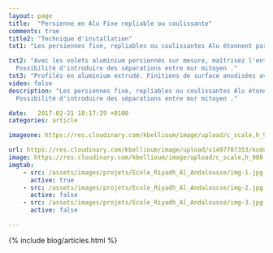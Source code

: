 ```yaml
---
layout: page
title:  "Persienne en Alu Fixe repliable ou coulissante"
comments: true
title2: "Technique d'installation"
txt1: "Les persiennes fixe, repliables ou coulissantes Alu étonnent par leur élégance et leur robustesse. Sobres, nos modèles s’intègrent à tout type d’architecture, traditionnel ou contemporain."

txt2: "Avec les volets aluminium persiennés sur mesure, maîtrisez l'entrée de la lumière et de l'air frais !
  Possibilité d'introduire des séparations entre mur mitoyen ."
txt3: "Profilés en aluminium extrudé. Finitions de surface anodisées avec le label Qualanod. Finitions de surface thermolaquées avec les labels Qualimarine et Qualicoat. Lames de remplissage tubulaires de différentes sections. Assemblage des lames sur le cadre par vis en inox."
video: false
description: "Les persiennes fixe, repliables ou coulissantes Alu étonnent par leur élégance et leur robustesse. Sobres, nos modèles s’intègrent à tout type d’architecture, traditionnel ou contemporain.Avec les volets aluminium persiennés sur mesure, maîtrisez l'entrée de la lumière et de l'air frais !
  Possibilité d'introduire des séparations entre mur mitoyen ."

date:   2017-02-21 18:17:29 +0100
categories: article

imageone: https://res.cloudinary.com/kbellioum/image/upload/c_scale,h_980,w_1600/v1506006096/IMG_0486_1_c9jyoj.png

url: https://res.cloudinary.com/kbellioum/image/upload/v1497787353/kodus_xbdlh7.png
image: https://res.cloudinary.com/kbellioum/image/upload/c_scale,h_980,w_1600/v1506006096/IMG_0486_1_c9jyoj.png
imgtab:
    - src: /assets/images/projets/Ecole_Riyadh_Al_Andalousse/img-1.jpg
      active: true
    - src: /assets/images/projets/Ecole_Riyadh_Al_Andalousse/img-2.jpg
      active: false
    - src: /assets/images/projets/Ecole_Riyadh_Al_Andalousse/img-3.jpg
      active: false

---
```


{% include blog/articles.html %}
